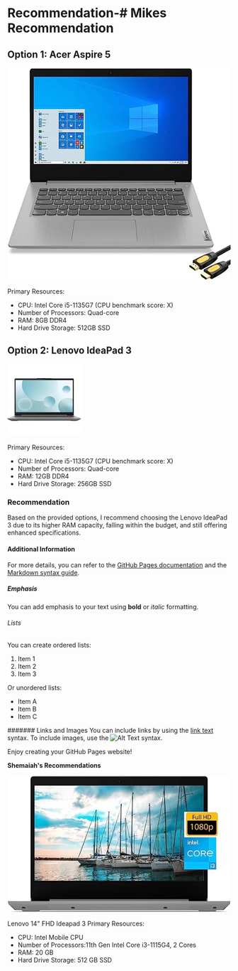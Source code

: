 # Recommendation-# Mikes Recommendation

## Option 1: Acer Aspire 5
![Alt Text](laptop.jpg)


Primary Resources:
- CPU: Intel Core i5-1135G7 (CPU benchmark score: X)
- Number of Processors: Quad-core
- RAM: 8GB DDR4
- Hard Drive Storage: 512GB SSD

## Option 2: Lenovo IdeaPad 3
![image](laptop1.jpg)

Primary Resources:
- CPU: Intel Core i5-1135G7 (CPU benchmark score: X)
- Number of Processors: Quad-core
- RAM: 12GB DDR4
- Hard Drive Storage: 256GB SSD

### Recommendation
Based on the provided options, I recommend choosing the Lenovo IdeaPad 3 due to its higher RAM capacity, falling within the budget, and still offering enhanced specifications.

#### Additional Information
For more details, you can refer to the [GitHub Pages documentation](https://docs.github.com/pages) and the [Markdown syntax guide](https://www.markdownguide.org/basic-syntax/).

##### Emphasis
You can add emphasis to your text using **bold** or *italic* formatting.

###### Lists
You can create ordered lists:
1. Item 1
2. Item 2
3. Item 3

Or unordered lists:
- Item A
- Item B
- Item C

####### Links and Images
You can include links by using the [link text](https://www.example.com) syntax. To include images, use the ![Alt Text](image_url) syntax.

Enjoy creating your GitHub Pages website!

**Shemaiah's Recommendations**






![image](laptop2.jpg)








Lenovo 14" FHD Ideapad 3
Primary Resources:
- CPU: Intel Mobile CPU
- Number of Processors:11th Gen Intel Core i3-1115G4, 2 Cores
- RAM: 20 GB
- Hard Drive Storage: 	‎512 GB SSD
